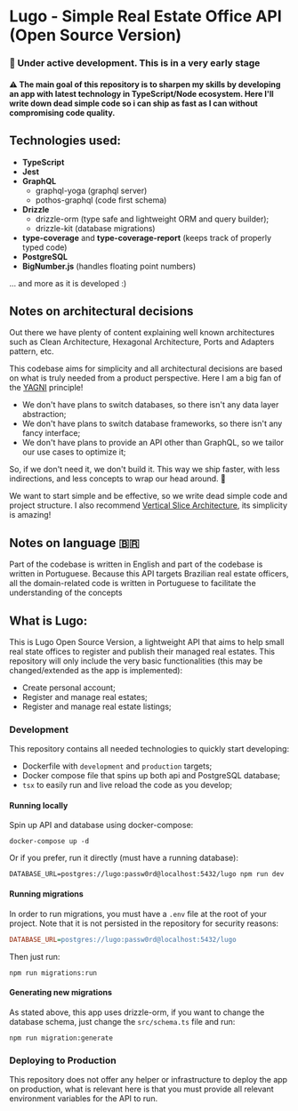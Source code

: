 # Lugo - Simple Real Estate Office API (Open Source Version)

### 🚧 Under active development. This is in a very early stage

#### ⚠️ The main goal of this repository is to sharpen my skills by developing an app with latest technology in TypeScript/Node ecosystem. Here I'll write down dead simple code so i can ship as fast as I can without compromising code quality.

## Technologies used:

- **TypeScript**
- **Jest**
- **GraphQL**
  - graphql-yoga (graphql server)
  - pothos-graphql (code first schema)
- **Drizzle**
  - drizzle-orm (type safe and lightweight ORM and query builder);
  - drizzle-kit (database migrations)
- **type-coverage** and **type-coverage-report** (keeps track of properly typed code)
- **PostgreSQL**
- **BigNumber.js** (handles floating point numbers)

... and more as it is developed :)

## Notes on architectural decisions

Out there we have plenty of content explaining well known architectures such as Clean Architecture, Hexagonal Architecture, Ports and Adapters pattern, etc.

This codebase aims for simplicity and all architectural decisions are based on what is truly needed from a product perspective. Here I am a big fan of the [YAGNI](https://martinfowler.com/bliki/Yagni.html) principle!

- We don't have plans to switch databases, so there isn't any data layer abstraction;
- We don't have plans to switch database frameworks, so there isn't any fancy interface;
- We don't have plans to provide an API other than GraphQL, so we tailor our use cases to optimize it;

So, if we don't need it, we don't build it. This way we ship faster, with less indirections, and less concepts to wrap our head around. 🚀

We want to start simple and be effective, so we write dead simple code and project structure. I also recommend [Vertical Slice Architecture](https://www.jimmybogard.com/vertical-slice-architecture/), its simplicity is amazing!

## Notes on language 🇧🇷

Part of the codebase is written in English and part of the codebase is written in Portuguese. Because this API targets Brazilian real estate officers, all the domain-related code is written in Portuguese to facilitate the understanding of the concepts

## What is Lugo:

This is Lugo Open Source Version, a lightweight API that aims to help small real state offices to register and publish their managed real estates. This repository will only include the very basic functionalities (this may be changed/extended as the app is implemented):

- Create personal account;
- Register and manage real estates;
- Register and manage real estate listings;

### Development

This repository contains all needed technologies to quickly start developing:

- Dockerfile with `development` and `production` targets;
- Docker compose file that spins up both api and PostgreSQL database;
- `tsx` to easily run and live reload the code as you develop;

#### Running locally

Spin up API and database using docker-compose:

```shell
docker-compose up -d
```

Or if you prefer, run it directly (must have a running database):

```shell
DATABASE_URL=postgres://lugo:passw0rd@localhost:5432/lugo npm run dev
```

#### Running migrations

In order to run migrations, you must have a `.env` file at the root of your project. Note that it is not persisted in the repository for security reasons:

```ini
DATABASE_URL=postgres://lugo:passw0rd@localhost:5432/lugo
```

Then just run:

```shell
npm run migrations:run
```

#### Generating new migrations

As stated above, this app uses drizzle-orm, if you want to change the database schema, just change the `src/schema.ts` file and run:

```shell
npm run migration:generate
```

### Deploying to Production

This repository does not offer any helper or infrastructure to deploy the app on production, what is relevant here is that you must provide all relevant environment variables for the API to run.
